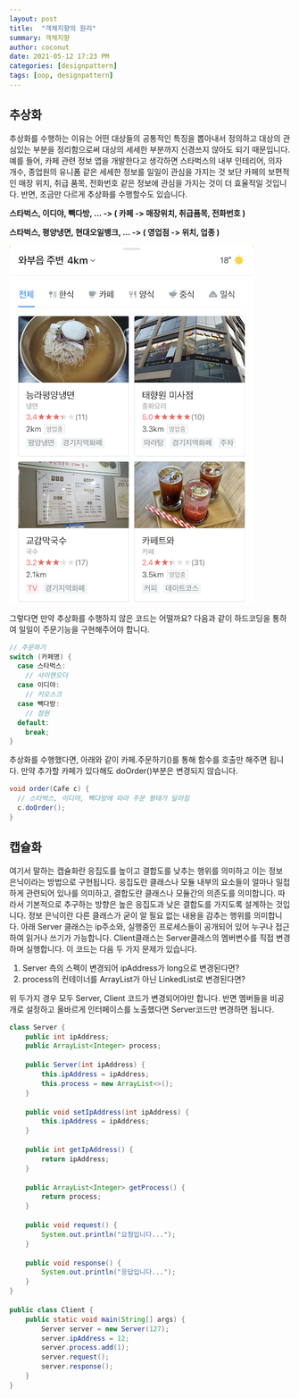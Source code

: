 ```yaml
---
layout: post
title:  "객체지향의 원리"
summary: 객체지향
author: coconut
date: 2021-05-12 17:23 PM
categories: [designpattern]
tags: [oop, designpattern]
---
```


## 추상화

추상화를 수행하는 이유는 어떤 대상들의 공통적인 특징을 뽑아내서 정의하고 대상의 관심있는 부분을 정리함으로써 대상의 세세한 부분까지 신경쓰지 않아도 되기 때문입니다. 예를 들어, 카페 관련 정보 앱을 개발한다고 생각하면 스타벅스의 내부 인테리어, 의자 개수, 종업원의 유니폼 같은 세세한 정보를 일일이 관심을 가지는 것 보단 카페의 보편적인 매장 위치, 취급 품목, 전화번호 같은 정보에 관심을 가지는 것이 더 효율적일 것입니다. 반면, 조금만 다르게 추상화를 수행할수도 있습니다.

**스타벅스, 이디야, 빽다방, ...  -> ( 카페 -> 매장위치, 취급품목, 전화번호 )**

**스타벅스, 평양냉면, 현대오일뱅크, ... -> ( 영업점 -> 위치, 업종 )**

![IMG_1AEF76296870-1](/assets/img/post/designpattern2/1.jpeg)

 그렇다면 만약 추상화를 수행하지 않은 코드는 어떨까요? 다음과 같이 하드코딩을 통하여 일일이 주문기능을 구현해주어야 합니다.

```java
// 주문하기
switch (카페명) {
  case 스타벅스:
    // 사이렌오더
  case 이디야:
    // 키오스크
  case 빽다방:
    // 점원
  default:
    break;
}
```

추상화를 수행했다면, 아래와 같이 카페.주문하기()를 통해 함수를 호출만 해주면 됩니다. 만약 추가할 카페가 있다해도 doOrder()부분은 변경되지 않습니다.

```java
void order(Cafe c) {
  // 스타벅스, 이디야, 빽다방에 따라 주문 형태가 달라짐
  c.doOrder();
}
```



## 캡슐화

여기서 말하는 캡슐화란 응집도를 높이고 결합도를 낮추는 행위를 의미하고 이는 정보 은닉이라는 방법으로 구현됩니다. 응집도란 클래스나 모듈 내부의 요소들이 얼마나 밀접하게 관련되어 있나를 의미하고, 결합도란 클래스나 모듈간의 의존도를 의미합니다. 따라서 기본적으로 추구하는 방향은 높은 응집도과 낮은 결합도를 가지도록 설계하는 것입니다. 정보 은닉이란 다른 클래스가 굳이 알 필요 없는 내용을 감추는 행위를 의미합니다. 아래 Server 클래스는 ip주소와, 실행중인 프로세스들이 공개되어 있어 누구나 접근하여 읽거나 쓰기가 가능합니다. Client클래스는 Server클래스의 멤버변수를 직접 변경하며 실행합니다. 이 코드는 다음 두 가지 문제가 있습니다.

1. Server 측의 스펙이 변경되어 ipAddress가 long으로 변경된다면? 
2. process의 컨테이너를 ArrayList가 아닌 LinkedList로 변경된다면?

위 두가지 경우 모두 Server, Client 코드가 변경되어야만 합니다. 반면 멤버들을 비공개로 설정하고 올바르게 인터페이스를 노출했다면 Server코드만 변경하면 됩니다.

```java
class Server {
    public int ipAddress;
    public ArrayList<Integer> process;

    public Server(int ipAddress) {
        this.ipAddress = ipAddress;
        this.process = new ArrayList<>();
    }

    public void setIpAddress(int ipAddress) {
        this.ipAddress = ipAddress;
    }

    public int getIpAddress() {
        return ipAddress;
    }

    public ArrayList<Integer> getProcess() {
        return process;
    }

    public void request() {
        System.out.println("요청입니다...");
    }

    public void response() {
        System.out.println("응답입니다...");
    }
}

public class Client {
    public static void main(String[] args) {
        Server server = new Server(127);
        server.ipAddress = 12;
        server.process.add(1);
        server.request();
        server.response();
    }
}

```

